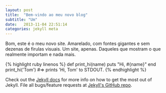 ```yaml
---
layout: post
title:  "Bem-vindo ao meu novo blog"
subtitle: "Um"
date:   2013-11-04 22:51:14
categories: jekyll meta
---
```


Bom, este é o meu novo site. Amarelado, com fontes gigantes e sem dezenas de firulas visuais. Um site, apenas. Daqueles que mostram o que realmente importam e nada mais.

{% highlight ruby linenos %}
def print_hi(name)
  puts "Hi, #{name}"
end
print_hi('Tom')
#=> prints 'Hi, Tom' to STDOUT.
{% endhighlight %}

Check out the [Jekyll docs][jekyll] for more info on how to get the most out of Jekyll. File all bugs/feature requests at [Jekyll's GitHub repo][jekyll-gh].

[jekyll-gh]: https://github.com/mojombo/jekyll
[jekyll]:    http://jekyllrb.com
